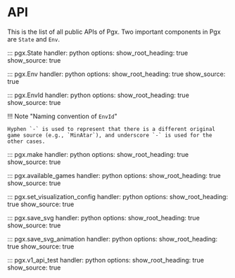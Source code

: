 # API

This is the list of all public APIs of Pgx.
Two important components in Pgx are `State` and `Env`.

::: pgx.State
    handler: python
    options:
      show_root_heading: true
      show_source: true

::: pgx.Env
    handler: python
    options:
      show_root_heading: true
      show_source: true

::: pgx.EnvId
    handler: python
    options:
      show_root_heading: true
      show_source: true

!!! Note "Naming convention of `EnvId`"

    Hyphen `-` is used to represent that there is a different original game source (e.g., `MinAtar`), and underscore `-` is used for the other cases.

::: pgx.make
    handler: python
    options:
      show_root_heading: true
      show_source: true

::: pgx.available_games
    handler: python
    options:
      show_root_heading: true
      show_source: true

::: pgx.set_visualization_config
    handler: python
    options:
      show_root_heading: true
      show_source: true

::: pgx.save_svg
    handler: python
    options:
      show_root_heading: true
      show_source: true

::: pgx.save_svg_animation
    handler: python
    options:
      show_root_heading: true
      show_source: true

::: pgx.v1_api_test
    handler: python
    options:
      show_root_heading: true
      show_source: true

